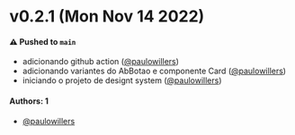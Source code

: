 # v0.2.1 (Mon Nov 14 2022)

#### ⚠️ Pushed to `main`

- adicionando github action ([@paulowillers](https://github.com/paulowillers))
- adicionando variantes do AbBotao e componente Card ([@paulowillers](https://github.com/paulowillers))
- iniciando o projeto de designt system ([@paulowillers](https://github.com/paulowillers))

#### Authors: 1

- [@paulowillers](https://github.com/paulowillers)
